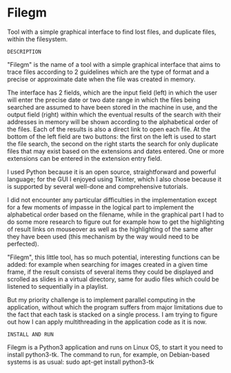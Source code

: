 # Filegm



Tool with a simple graphical interface to find lost files, and duplicate files, within the filesystem.


    DESCRIPTION
"Filegm" is the name of a tool with a simple graphical interface that aims to trace files according to 2
guidelines which are the type of format and a precise or approximate date when the file was created in memory.

The interface has 2 fields, which are the input field (left) in which the user will enter the precise date
or two date range in which the files being searched are assumed to have been stored in the machine in use,
and the output field (right) within which the eventual results of the search with their addresses in memory
will be shown according to the alphabetical order of the files. Each of the results is also a direct link to
open each file. At the bottom of the left field are two buttons: the first on the left is used to start the
file search, the second on the right starts the search for only duplicate files that may exist based on the
extensions and dates entered. One or more extensions can be entered in the extension entry field.

I used Python because it is an open source, straightforward and powerful language; for the GUI I enjoyed using
Tkinter, which I also chose because it is supported by several well-done and comprehensive tutorials.

I did not encounter any particular difficulties in the implementation except for a few moments of impasse in
the logical part to implement the alphabetical order based on the filename, while in the graphical part I had
to do some more research to figure out for example how to get the highlighting of result links on mouseover
as well as the highlighting of the same after they have been used (this mechanism by the way would need to be
perfected).

"Filegm", this little tool, has so much potential, interesting functions can be added: for example when
searching for images created in a given time frame, if the result consists of several items they could be
displayed and scrolled as slides in a virtual directory, same for audio files which could be listened to
sequentially in a playlist.

But my priority challenge is to implement parallel computing in the application,
without which the program suffers from major limitations due to the fact that each task is stacked on a single
process. I am trying to figure out how I can apply multithreading in the application code as it is now.


    INSTALL AND RUN
Filegm is a Python3 application and runs on Linux OS, to start it you need to install python3-tk.
The command to run, for example, on Debian-based systems is as usual: sudo apt-get install python3-tk

